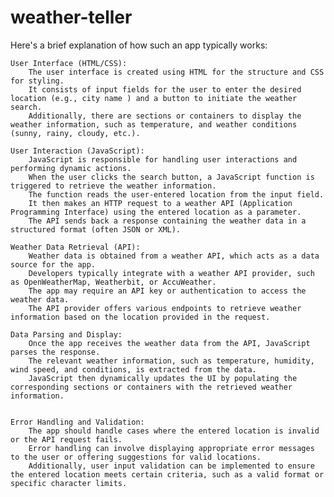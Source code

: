 # weather-teller
 Here's a brief explanation of how such an app typically works:

    User Interface (HTML/CSS):
        The user interface is created using HTML for the structure and CSS for styling.
        It consists of input fields for the user to enter the desired location (e.g., city name ) and a button to initiate the weather search.
        Additionally, there are sections or containers to display the weather information, such as temperature, and weather conditions (sunny, rainy, cloudy, etc.).

    User Interaction (JavaScript):
        JavaScript is responsible for handling user interactions and performing dynamic actions.
        When the user clicks the search button, a JavaScript function is triggered to retrieve the weather information.
        The function reads the user-entered location from the input field.
        It then makes an HTTP request to a weather API (Application Programming Interface) using the entered location as a parameter.
        The API sends back a response containing the weather data in a structured format (often JSON or XML).

    Weather Data Retrieval (API):
        Weather data is obtained from a weather API, which acts as a data source for the app.
        Developers typically integrate with a weather API provider, such as OpenWeatherMap, Weatherbit, or AccuWeather.
        The app may require an API key or authentication to access the weather data.
        The API provider offers various endpoints to retrieve weather information based on the location provided in the request.

    Data Parsing and Display:
        Once the app receives the weather data from the API, JavaScript parses the response.
        The relevant weather information, such as temperature, humidity, wind speed, and conditions, is extracted from the data.
        JavaScript then dynamically updates the UI by populating the corresponding sections or containers with the retrieved weather information.
        

    Error Handling and Validation:
        The app should handle cases where the entered location is invalid or the API request fails.
        Error handling can involve displaying appropriate error messages to the user or offering suggestions for valid locations.
        Additionally, user input validation can be implemented to ensure the entered location meets certain criteria, such as a valid format or specific character limits.

